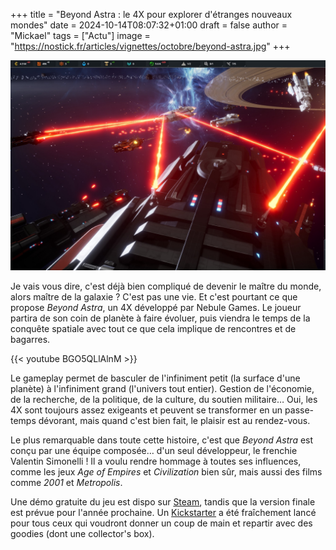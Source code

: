 +++
title = "Beyond Astra : le 4X pour explorer d'étranges nouveaux mondes"
date = 2024-10-14T08:07:32+01:00
draft = false
author = "Mickael"
tags = ["Actu"]
image = "https://nostick.fr/articles/vignettes/octobre/beyond-astra.jpg"
+++

![Beyond Astra](beyond-astra.jpg "")

Je vais vous dire, c'est déjà bien compliqué de devenir le maître du monde, alors maître de la galaxie ? C'est pas une vie. Et c'est pourtant ce que propose *Beyond Astra*, un 4X développé par Nebule Games. Le joueur partira de son coin de planète à faire évoluer, puis viendra le temps de la conquête spatiale avec tout ce que cela implique de rencontres et de bagarres.

{{< youtube BGO5QLlAlnM >}}

Le gameplay permet de basculer de l'infiniment petit (la surface d'une planète) à l'infiniment grand (l'univers tout entier). Gestion de l'économie, de la recherche, de la politique, de la culture, du soutien militaire… Oui, les 4X sont toujours assez exigeants et peuvent se transformer en un passe-temps dévorant, mais quand c'est bien fait, le plaisir est au rendez-vous. 

Le plus remarquable dans toute cette histoire, c'est que *Beyond Astra* est conçu par une équipe composée… d'un seul développeur, le frenchie Valentin Simonelli ! Il a voulu rendre hommage à toutes ses influences, comme les jeux *Age of Empires* et *Civilization* bien sûr, mais aussi des films comme *2001* et *Metropolis*.

Une démo gratuite du jeu est dispo sur [Steam](https://store.steampowered.com/app/2669060/Beyond_Astra/), tandis que la version finale est prévue pour l'année prochaine. Un [Kickstarter](https://www.kickstarter.com/projects/nebulegames/beyondastra) a été fraîchement lancé pour tous ceux qui voudront donner un coup de main et repartir avec des goodies (dont une collector's box).